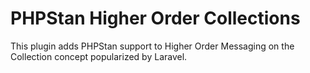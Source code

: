 # PHPStan Higher Order Collections

This plugin adds PHPStan support to Higher Order Messaging on the Collection concept popularized by Laravel.
